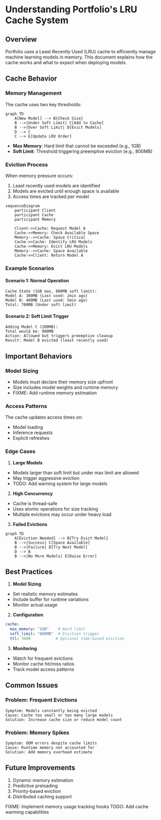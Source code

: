 # Understanding Portfolio's LRU Cache System

## Overview
Portfolio uses a Least Recently Used (LRU) cache to efficiently manage machine learning models in memory. This document explains how the cache works and what to expect when deploying models.

## Cache Behavior

### Memory Management
The cache uses two key thresholds:

```mermaid
graph TD
    A[New Model] --> B{Check Size}
    B -->|Under Soft Limit| C[Add to Cache]
    B -->|Over Soft Limit| D[Evict Models]
    D --> C
    C --> E[Update LRU Order]
```

- **Max Memory**: Hard limit that cannot be exceeded (e.g., 1GB)
- **Soft Limit**: Threshold triggering preemptive eviction (e.g., 800MB)

### Eviction Process
When memory pressure occurs:

1. Least recently used models are identified
2. Models are evicted until enough space is available
3. Access times are tracked per model

```mermaid
sequenceDiagram
    participant Client
    participant Cache
    participant Memory

    Client->>Cache: Request Model A
    Cache->>Memory: Check Available Space
    Memory-->>Cache: Space Critical
    Cache->>Cache: Identify LRU Models
    Cache->>Memory: Evict LRU Models
    Memory-->>Cache: Space Available
    Cache->>Client: Return Model A
```

### Example Scenarios

#### Scenario 1: Normal Operation
```plaintext
Cache State (1GB max, 800MB soft limit):
Model A: 300MB (Last used: 2min ago)
Model B: 400MB (Last used: 5min ago)
Total: 700MB (Under soft limit)
```

#### Scenario 2: Soft Limit Trigger
```plaintext
Adding Model C (200MB):
Total would be: 900MB
Action: Allowed but triggers preemptive cleanup
Result: Model B evicted (least recently used)
```

## Important Behaviors

### Model Sizing
- Models must declare their memory size upfront
- Size includes model weights and runtime memory
- FIXME: Add runtime memory estimation

### Access Patterns
The cache updates access times on:
- Model loading
- Inference requests
- Explicit refreshes

### Edge Cases

1. **Large Models**
- Models larger than soft limit but under max limit are allowed
- May trigger aggressive eviction
- TODO: Add warning system for large models

2. **High Concurrency**
- Cache is thread-safe
- Uses atomic operations for size tracking
- Multiple evictions may occur under heavy load

3. **Failed Evictions**
```mermaid
graph TD
    A[Eviction Needed] --> B{Try Evict Model}
    B -->|Success| C[Space Available]
    B -->|Failure| D[Try Next Model]
    D --> B
    B -->|No More Models| E[Raise Error]
```

## Best Practices

1. **Model Sizing**
- Set realistic memory estimates
- Include buffer for runtime variations
- Monitor actual usage

2. **Configuration**
```yaml
cache:
  max_memory: "1GB"    # Hard limit
  soft_limit: "800MB"  # Eviction trigger
  ttl: 3600           # Optional time-based eviction
```

3. **Monitoring**
- Watch for frequent evictions
- Monitor cache hit/miss ratios
- Track model access patterns

## Common Issues

### Problem: Frequent Evictions
```plaintext
Symptom: Models constantly being evicted
Cause: Cache too small or too many large models
Solution: Increase cache size or reduce model count
```

### Problem: Memory Spikes
```plaintext
Symptom: OOM errors despite cache limits
Cause: Runtime memory not accounted for
Solution: Add memory overhead estimate
```

## Future Improvements
1. Dynamic memory estimation
2. Predictive preloading
3. Priority-based eviction
4. Distributed caching support

FIXME: Implement memory usage tracking hooks
TODO: Add cache warming capabilities
